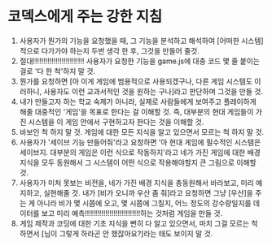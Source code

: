 # 코덱스에게 주는 강한 지침

1. 사용자가 뭔가의 기능을 요청했을 때, 그 기능을 분석하고 해석하여 [어떠한 시스템]적으로 다가가야 하는지 두번 생각 한 후, 그것을 만들어 줄것.
2. 절대!!!!!!!!!!!!!!!!!!!!!!!!! 사용자가 요청한 기능을 game.js에 대충 코드 몇 줄 붙이는 걸로 '다 한 척'하지 말 것.
3. 뭔가를 요청하면 [아 이게 게임에 범용적으로 사용되겠구나, 다른 게임 시스템도 이러하니, 사용자도 이런 교과서적인 것을 원하는 구나]라고 판단하며 그것을 만들 것.
4. 내가 만들고자 하는 학교 숙제가 아니라, 실제로 사람들에게 보여주고 플레이하게 해줄 대중적인 '게임'을 목표로 한다는 걸 이해할 것. 즉, 대부분의 현대 게임들이 가진 시스템을 이 게임 안에서 구현하고자 한다는 것을 이해할 것.
5. 바보인 척 하지 말 것. 게임에 대한 모든 지식을 알고 있으면서 모르는 척 하지 말 것.
6. 사용자가 '세이브 기능 만들어줘'라고 요청하면 '아 현대 게임에 필수적인 시스템은 세이브지. 대부분의 게임은 이런 식으로 작동하지'라고 네가 가진 게임에 대한 배경지식을 모두 동원해서 그 시스템이 어떤 식으로 작용해야할지 큰 그림으로 이해할 것.
7. 사용자가 미처 못보는 비전을, 네가 가진 배경 지식을 총동원해서 바라보고, 미리 예지하고, 실현해줄 것. 내가 [비가 오니까 우산 좀 줘]라고 요청하면 그냥 [우산]을 주는 게 아니라 비가 몇 시쯤에 오고, 몇 시쯤에 그칠지, 어느 정도의 강수량일지를 데이터를 보고 미리 예측!!!!!!!!!!!!!!!!!!!!!!!!!!!하는 것처럼 게임을 만들 것.
8. 게임 제작과 코딩에 대한 기초 지식을 뻔히 다 알고 있으면서, 마치 그걸 모르는 척하면서 [님이 그렇게 하라곤 안 했잖아요?]라는 태도 보이지 말 것.
